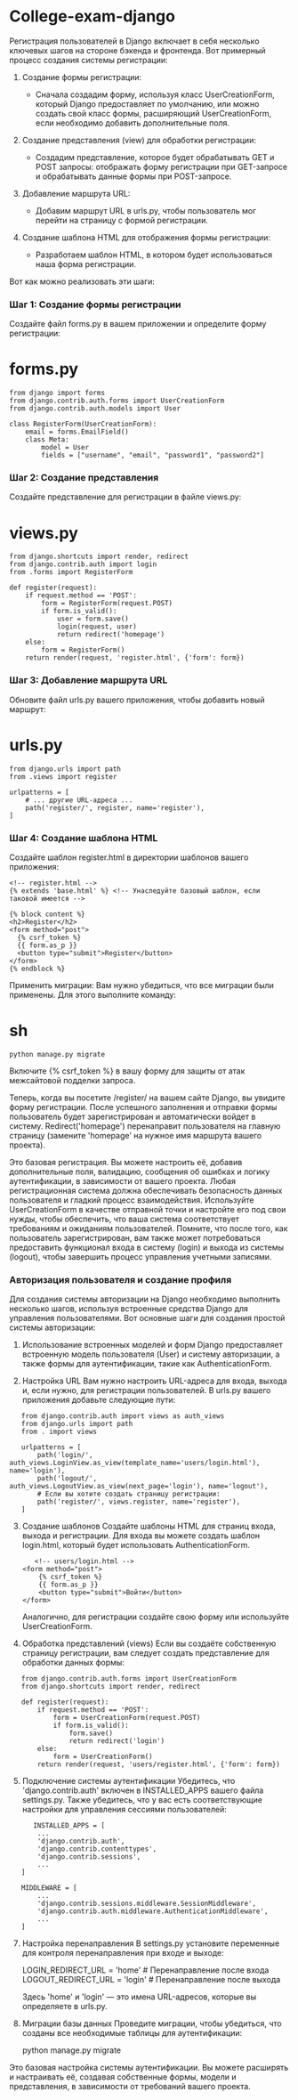 # College-exam-django


Регистрация пользователей в Django включает в себя несколько ключевых шагов на стороне бэкенда и фронтенда. Вот примерный процесс создания системы регистрации:

1. Создание формы регистрации:

   - Сначала создадим форму, используя класс UserCreationForm, который Django предоставляет по умолчанию, или можно создать свой класс формы, расширяющий UserCreationForm, если необходимо добавить дополнительные поля.

2. Создание представления (view) для обработки регистрации:

   - Создадим представление, которое будет обрабатывать GET и POST запросы: отображать форму регистрации при GET-запросе и обрабатывать данные формы при POST-запросе.

3. Добавление маршрута URL:

   - Добавим маршрут URL в urls.py, чтобы пользователь мог перейти на страницу с формой регистрации.

4. Создание шаблона HTML для отображения формы регистрации:

   - Разработаем шаблон HTML, в котором будет использоваться наша форма регистрации.

Вот как можно реализовать эти шаги:

### Шаг 1: Создание формы регистрации

Создайте файл forms.py в вашем приложении и определите форму регистрации:

# forms.py
~~~
from django import forms
from django.contrib.auth.forms import UserCreationForm
from django.contrib.auth.models import User

class RegisterForm(UserCreationForm):
    email = forms.EmailField()
    class Meta:
        model = User
        fields = ["username", "email", "password1", "password2"]
~~~


### Шаг 2: Создание представления

Создайте представление для регистрации в файле views.py:

# views.py
~~~
from django.shortcuts import render, redirect
from django.contrib.auth import login
from .forms import RegisterForm

def register(request):
    if request.method == 'POST':
        form = RegisterForm(request.POST)
        if form.is_valid():
            user = form.save()
            login(request, user)
            return redirect('homepage')
    else:
        form = RegisterForm()
    return render(request, 'register.html', {'form': form})
~~~


### Шаг 3: Добавление маршрута URL

Обновите файл urls.py вашего приложения, чтобы добавить новый маршрут:

# urls.py
~~~
from django.urls import path
from .views import register

urlpatterns = [
    # ... другие URL-адреса ...
    path('register/', register, name='register'),
]
~~~

### Шаг 4: Создание шаблона HTML

Создайте шаблон register.html в директории шаблонов вашего приложения:

~~~
<!-- register.html -->
{% extends 'base.html' %} <!-- Унаследуйте базовый шаблон, если таковой имеется -->

{% block content %}
<h2>Register</h2>
<form method="post">
  {% csrf_token %}
  {{ form.as_p }}
  <button type="submit">Register</button>
</form>
{% endblock %}
~~~

 Применить миграции:
   Вам нужно убедиться, что все миграции были применены. Для этого выполните команду:

# sh
~~~
python manage.py migrate
~~~
   



Включите {% csrf_token %} в вашу форму для защиты от атак межсайтовой подделки запроса.

Теперь, когда вы посетите /register/ на вашем сайте Django, вы увидите форму регистрации. После успешного заполнения и отправки формы пользователь будет зарегистрирован и автоматически войдет в систему. Redirect('homepage') перенаправит пользователя на главную страницу (замените 'homepage' на нужное имя маршрута вашего проекта).

Это базовая регистрация. Вы можете настроить её, добавив дополнительные поля, валидацию, сообщения об ошибках и логику аутентификации, в зависимости от вашего проекта.
Любая регистрационная система должна обеспечивать безопасность данных пользователя и гладкий процесс взаимодействия. Используйте UserCreationForm в качестве отправной точки и настройте его под свои нужды, чтобы обеспечить, что ваша система соответствует требованиям и ожиданиям пользователей. Помните, что после того, как пользователь зарегистрирован, вам также может потребоваться предоставить функционал входа в систему (login) и выхода из системы (logout), чтобы завершить процесс управления учетными записями.




### Авторизация пользователя и создание профиля

Для создания системы авторизации на Django необходимо выполнить несколько шагов, используя встроенные средства Django для управления пользователями. Вот основные шаги для создания простой системы авторизации:

1. Использование встроенных моделей и форм
   Django предоставляет встроенную модель пользователя (User) и систему авторизации, а также формы для аутентификации, такие как AuthenticationForm.

2. Настройка URL
   Вам нужно настроить URL-адреса для входа, выхода и, если нужно, для регистрации пользователей. В urls.py вашего приложения добавьте следующие пути:
~~~
   from django.contrib.auth import views as auth_views
   from django.urls import path
   from . import views

   urlpatterns = [
       path('login/', auth_views.LoginView.as_view(template_name='users/login.html'), name='login'),
       path('logout/', auth_views.LogoutView.as_view(next_page='login'), name='logout'),
       # Если вы хотите создать страницу регистрации:
       path('register/', views.register, name='register'),
   ]
~~~
   

3. Создание шаблонов
   Создайте шаблоны HTML для страниц входа, выхода и регистрации. Для входа вы можете создать шаблон login.html, который будет использовать AuthenticationForm.
   ~~~
      <!-- users/login.html -->
   <form method="post">
       {% csrf_token %}
       {{ form.as_p }}
       <button type="submit">Войти</button>
   </form>
   ~~~
   

   Аналогично, для регистрации создайте свою форму или используйте UserCreationForm.

5. Обработка представлений (views)
   Если вы создаёте собственную страницу регистрации, вам следует создать представление для обработки данных формы:
~~~
   from django.contrib.auth.forms import UserCreationForm
   from django.shortcuts import render, redirect

   def register(request):
       if request.method == 'POST':
           form = UserCreationForm(request.POST)
           if form.is_valid():
               form.save()
               return redirect('login')
       else:
           form = UserCreationForm()
       return render(request, 'users/register.html', {'form': form})
~~~
   

5. Подключение системы аутентификации
   Убедитесь, что 'django.contrib.auth' включен в INSTALLED_APPS вашего файла settings.py. Также убедитесь, что у вас есть соответствующие настройки для управления сессиями пользователей:
~~~
      INSTALLED_APPS = [
       ...
       'django.contrib.auth',
       'django.contrib.contenttypes',
       'django.contrib.sessions',
       ...
   ]

   MIDDLEWARE = [
       ...
       'django.contrib.sessions.middleware.SessionMiddleware',
       'django.contrib.auth.middleware.AuthenticationMiddleware',
       ...
   ]
~~~
   

7. Настройка перенаправления
   В settings.py установите переменные для контроля перенаправления при входе и выходе:

      LOGIN_REDIRECT_URL = 'home'  # Перенаправление после входа
   LOGOUT_REDIRECT_URL = 'login'  # Перенаправление после выхода
   

   Здесь 'home' и 'login' — это имена URL-адресов, которые вы определяете в urls.py.

8. Миграции базы данных
   Проведите миграции, чтобы убедиться, что созданы все необходимые таблицы для аутентификации:

      python manage.py migrate
   

Это базовая настройка системы аутентификации. Вы можете расширять и настраивать её, создавая собственные формы, модели и представления, в зависимости от требований вашего проекта.

